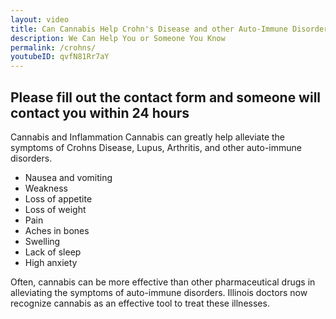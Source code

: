 ```yaml
---
layout: video
title: Can Cannabis Help Crohn's Disease and other Auto-Immune Disorders?
description: We Can Help You or Someone You Know
permalink: /crohns/
youtubeID: qvfN81Rr7aY
---
```


## Please fill out the contact form and someone will contact you within 24 hours
Cannabis and Inflammation
Cannabis can greatly help alleviate the symptoms of Crohns Disease, Lupus, Arthritis, and other auto-immune disorders.

* Nausea and vomiting
* Weakness
* Loss of appetite
* Loss of weight
* Pain
* Aches in bones
* Swelling
* Lack of sleep
* High anxiety

Often, cannabis can be more effective than other pharmaceutical drugs in alleviating the symptoms of auto-immune disorders. Illinois doctors now recognize cannabis as an effective tool to treat these illnesses.
